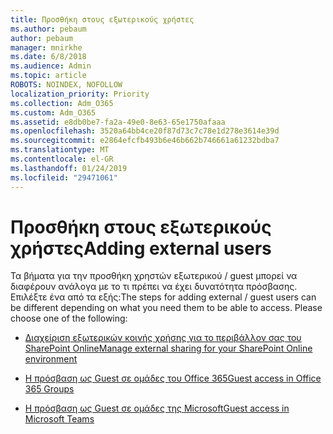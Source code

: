 ```yaml
---
title: Προσθήκη στους εξωτερικούς χρήστες
ms.author: pebaum
author: pebaum
manager: mnirkhe
ms.date: 6/8/2018
ms.audience: Admin
ms.topic: article
ROBOTS: NOINDEX, NOFOLLOW
localization_priority: Priority
ms.collection: Adm_O365
ms.custom: Adm_O365
ms.assetid: e8db0be7-fa2a-49e0-8e63-65e1750afaaa
ms.openlocfilehash: 3520a64bb4ce20f87d73c7c78e1d278e3614e39d
ms.sourcegitcommit: e2864efcfb493b6e46b662b746661a61232bdba7
ms.translationtype: MT
ms.contentlocale: el-GR
ms.lasthandoff: 01/24/2019
ms.locfileid: "29471061"
---
```

# <a name="adding-external-users"></a><span data-ttu-id="ec726-102">Προσθήκη στους εξωτερικούς χρήστες</span><span class="sxs-lookup"><span data-stu-id="ec726-102">Adding external users</span></span>

<span data-ttu-id="ec726-p101">Τα βήματα για την προσθήκη χρηστών εξωτερικού / guest μπορεί να διαφέρουν ανάλογα με το τι πρέπει να έχει δυνατότητα πρόσβασης. Επιλέξτε ένα από τα εξής:</span><span class="sxs-lookup"><span data-stu-id="ec726-p101">The steps for adding external / guest users can be different depending on what you need them to be able to access. Please choose one of the following:</span></span>
  
- [<span data-ttu-id="ec726-105">Διαχείριση εξωτερικών κοινής χρήσης για το περιβάλλον σας του SharePoint Online</span><span class="sxs-lookup"><span data-stu-id="ec726-105">Manage external sharing for your SharePoint Online environment</span></span>](https://support.office.com/en-us/article/manage-external-sharing-for-your-sharepoint-online-environment-c8a462eb-0723-4b0b-8d0a-70feafe4be85)
    
- [<span data-ttu-id="ec726-106">Η πρόσβαση ως Guest σε ομάδες του Office 365</span><span class="sxs-lookup"><span data-stu-id="ec726-106">Guest access in Office 365 Groups</span></span>](https://support.office.com/en-gb/article/guest-access-in-office-365-groups-bfc7a840-868f-4fd6-a390-f347bf51aff6)
    
- [<span data-ttu-id="ec726-107">Η πρόσβαση ως Guest σε ομάδες της Microsoft</span><span class="sxs-lookup"><span data-stu-id="ec726-107">Guest access in Microsoft Teams</span></span>](https://docs.microsoft.com/en-us/microsoftteams/guest-access-checklist)
    

